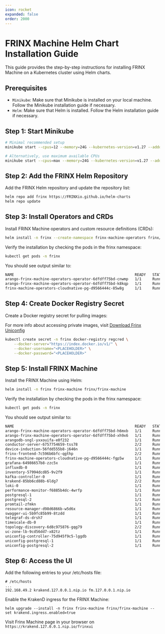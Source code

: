 ```yaml
---
icon: rocket
expanded: false
order: 2000
---
```


# FRINX Machine Helm Chart Installation Guide

This guide provides the step-by-step instructions for installing FRINX Machine on a Kubernetes cluster using Helm charts.

## Prerequisites

- `Minikube`: Make sure that Minikube is installed on your local machine. Follow the Minikube installation guide if necessary.
- `Helm`: Make sure that Helm is installed. Follow the Helm installation guide if necessary.


## Step 1: Start Minikube

```bash
# Minimal recommended setup
minikube start --cpus=12 --memory=24G --kubernetes-version=v1.27 --addons=ingress

# Alternatively, use maximum available CPUs
minikube start --cpus=max --memory=24G --kubernetes-version=v1.27 --addons=ingress
```

## Step 2: Add the FRINX Helm Repository

Add the FRINX Helm repository and update the repository list:

```bash
helm repo add frinx https://FRINXio.github.io/helm-charts
helm repo update
```

## Step 3: Install Operators and CRDs

Install FRINX Machine operators and custom resource definitions (CRDs):

```bash
helm install -n frinx --create-namespace frinx-machine-operators frinx/frinx-machine-operators
```

Verify the installation by checking the pods in the frinx namespace:


```bash
kubectl get pods -n frinx
```

You should see output similar to:

```bash
NAME                                                       READY   STATUS    RESTARTS   AGE
arango-frinx-machine-operators-operator-6dfdff75bd-cnwmp   1/1     Running   0          25s
arango-frinx-machine-operators-operator-6dfdff75bd-k8kqp   1/1     Running   0          25s
frinx-machine-operators-cloudnative-pg-d9566444c-85w8g     1/1     Running   0          25s
```

## Step 4: Create Docker Registry Secret

Create a Docker registry secret for pulling images:

For more info about accessing private images, visit [Download Frinx Uniconfig](https://docs.frinx.io/frinx-uniconfig/getting-started/#download-frinx-uniconfig)

```bash
kubectl create secret -n frinx docker-registry regcred \
    --docker-server="https://index.docker.io/v1/" \
    --docker-username="<PLACEHOLDER>" \
    --docker-password="<PLACEHOLDER>"
```

## Step 5: Install FRINX Machine

Install the FRINX Machine using Helm:

```bash
helm install -n frinx frinx-machine frinx/frinx-machine
```

Verify the installation by checking the pods in the frinx namespace:

```bash
kubectl get pods -n frinx 
```

You should see output similar to:

```bash
NAME                                                       READY   STATUS    RESTARTS   AGE
arango-frinx-machine-operators-operator-6dfdff75bd-h6mxb   1/1     Running   0          21m
arango-frinx-machine-operators-operator-6dfdff75bd-xh9x6   1/1     Running   0          21m
arangodb-sngl-yxxouifa-e0f232                              1/1     Running   0          11m
conductor-server-6757754659-tss78                          2/2     Running   0          19m
device-induction-56fdd555b8-j646n                          1/1     Running   0          19m
frinx-frontend-7c596b6bfc-qgthp                            2/2     Running   0          19m
frinx-machine-operators-cloudnative-pg-d9566444c-fgp5w     1/1     Running   0          21m
grafana-64986657b8-zzc5x                                   1/1     Running   0          19m
influxdb-0                                                 1/1     Running   0          19m
inventory-57994dcd85-9v2f9                                 1/1     Running   0          19m
kafka-controller-0                                         1/1     Running   0          19m
krakend-85bb6cd88b-6ldg7                                   2/2     Running   0          19m
loki-0                                                     1/1     Running   0          19m
performance-monitor-f6885b4dc-4wrfp                        1/1     Running   0          19m
postgresql-1                                               1/1     Running   0          11m
postgresql-2                                               1/1     Running   0          11m
promtail-zfmkn                                             1/1     Running   0          19m
resource-manager-d98d6866b-w5d6x                           1/1     Running   0          19m
swagger-ui-5b9fc85b99-8tzdd                                1/1     Running   0          19m
telegraf-ds-drsh7                                          1/1     Running   0          19m
timescale-db-0                                             1/1     Running   0          19m
topology-discovery-6d8c975876-gqg79                        2/2     Running   0          19m
uc-zone-lb-9cd56dd7-x82tz                                  1/1     Running   0          19m
uniconfig-controller-75d945f9c5-lggdb                      1/1     Running   0          12m
uniconfig-postgresql-1                                     1/1     Running   0          12m
uniconfig-postgresql-2                                     1/1     Running   0          12m
```

## Step 6: Access the UI

Add the following entries to your /etc/hosts file:

```
# /etc/hosts
...
192.168.49.2 krakend.127.0.0.1.nip.io fm.127.0.0.1.nip.io
```

Enable the KrakenD ingress for the FRINX Machine:

```
helm upgrade --install -n frinx frinx-machine frinx/frinx-machine --set krakend.ingress.enabled=true
```

Visit Frinx Machine page in your browser on `https://krakend.127.0.0.1.nip.io/frinxui`
